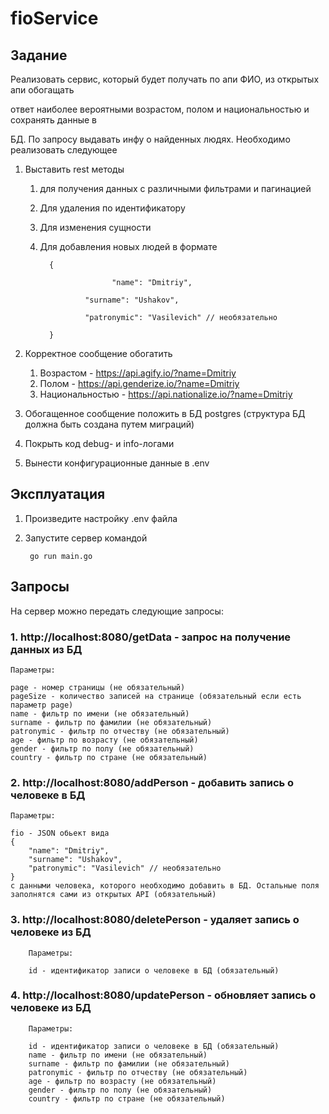 # fioService

## Задание 
	
Реализовать сервис, который будет получать по апи ФИО, из открытых апи обогащать

ответ наиболее вероятными возрастом, полом и национальностью и сохранять данные в

БД. По запросу выдавать инфу о найденных людях. Необходимо реализовать следующее
1. Выставить rest методы
   1) для получения данных с различными фильтрами и пагинацией
   2) Для удаления по идентификатору
   3) Для изменения сущности
   4) Для добавления новых людей в формате
     
      		{
	
			              "name": "Dmitriy",

   					"surname": "Ushakov",
   
   					"patronymic": "Vasilevich" // необязательно
   
   			}
   
2. Корректное сообщение обогатить
   1) Возрастом - https://api.agify.io/?name=Dmitriy
   2) Полом - https://api.genderize.io/?name=Dmitriy
   3) Национальностью - https://api.nationalize.io/?name=Dmitriy
	
3. Обогащенное сообщение положить в БД postgres (структура БД должна быть создана путем миграций)

4. Покрыть код debug- и info-логами

5. Вынести конфигурационные данные в .env


## Эксплуатация
1. Произведите настройку .env файла
2. Запустите сервер командой

   		go run main.go
## Запросы
На сервер можно передать следующие запросы:
### 1. http://localhost:8080/getData - запрос на получение данных из БД

	Параметры:

	page - номер страницы (не обязательный)
	pageSize - количество записей на странице (обязательный если есть параметр page)
	name - фильтр по имени (не обязательный)
	surname - фильтр по фамилии (не обязательный)
	patronymic - фильтр по отчеству (не обязательный)
	age - фильтр по возрасту (не обязательный)
	gender - фильтр по полу (не обязательный)
	country - фильтр по стране (не обязательный)
	
### 2. http://localhost:8080/addPerson - добавить запись о человеке в БД

	Параметры:

	fio - JSON обьект вида 
 	{
		"name": "Dmitriy",
		"surname": "Ushakov",
		"patronymic": "Vasilevich" // необязательно
 	}
	с данными человека, которого необходимо добавить в БД. Остальные поля заполнятся сами из открытых API (обязательный)

### 3. http://localhost:8080/deletePerson - удаляет запись о человеке из БД

		Параметры:

		id - идентификатор записи о человеке в БД (обязательный)

 ### 4. http://localhost:8080/updatePerson - обновляет запись о человеке из БД

 		Параметры:

 		id - идентификатор записи о человеке в БД (обязательный)
		name - фильтр по имени (не обязательный)
		surname - фильтр по фамилии (не обязательный)
		patronymic - фильтр по отчеству (не обязательный)
		age - фильтр по возрасту (не обязательный)
		gender - фильтр по полу (не обязательный)
		country - фильтр по стране (не обязательный)
